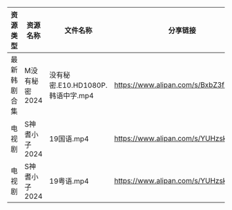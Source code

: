 | 资源类型   | 资源名称      | 文件名称                      | 分享链接                                 | 更新时间                |
| ------ | --------- | ------------------------- | ------------------------------------ | ------------------- |
| 最新韩剧合集 | M没有秘密2024 | 没有秘密.E10.HD1080P.韩语中字.mp4 | https://www.alipan.com/s/BxbZ3fCPnfq | 2024-05-31 00:05:37 |
| 电视剧    | S神耆小子2024 | 19国语.mp4                  | https://www.alipan.com/s/YUHzska9nMA | 2024-05-31 00:06:26 |
| 电视剧    | S神耆小子2024 | 19粤语.mp4                  | https://www.alipan.com/s/YUHzska9nMA | 2024-05-31 00:06:26 |
